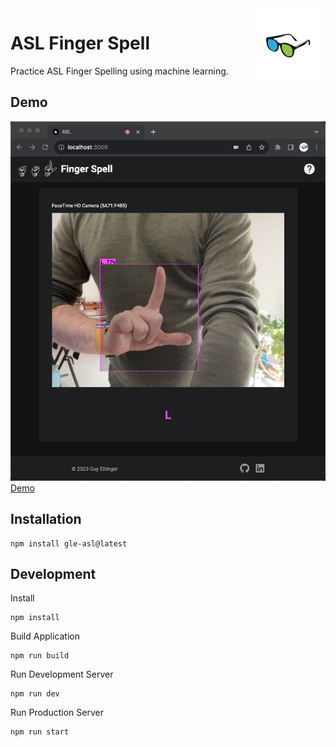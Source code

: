 <a href="/">
    <img alt="logo" src="public/images/logo-flipped.png" align="right" width="120" height="120"/>
</a>

# ASL Finger Spell
Practice ASL Finger Spelling using machine learning.

## Demo
![screenshot.png](public%2Fimages%2Fscreenshot.png)
[Demo](https://guyettinger.github.io/gle-asl/)

## Installation
```shell
npm install gle-asl@latest
```

## Development
Install
```
npm install
```
Build Application
```
npm run build
```
Run Development Server
```
npm run dev
```
Run Production Server
```
npm run start
```